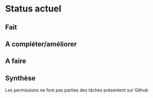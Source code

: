 Status actuel
=============

Fait
----


A compléter/améliorer
---------------------


A faire
-------


Synthèse
--------
Les permissions ne font pas parties des tâches présentent sur Github


